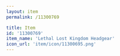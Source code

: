 ```yaml
---
layout: item
permalink: /11300769

title: Item
id: '11300769'
item_name: 'Lethal Lost Kingdom Headgear'
icon_url: 'item/icon/11300695.png'
---
```

